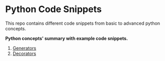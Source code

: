 # Python Code Snippets
This repo contains different code snippets from basic to advanced python concepts.

**Python concepts' summary with example code snippets.**

1. [Generators](Generators.ipynb)
2. [Decorators](Decorators.ipynb)
